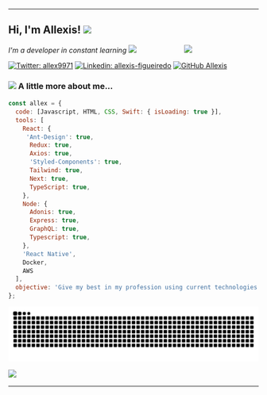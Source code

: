  ---
 
 <h2> Hi, I'm Allexis! <img src="https://media.giphy.com/media/XGhTPVMgzLv7s2TOE6/giphy.gif" width="50"></h2>
<img align='right' src="https://media.giphy.com/media/xT9IgzoKnwFNmISR8I/giphy.gif" width="150">
<p><em>I'm a developer in constant learning <img src="https://media.giphy.com/media/WUlplcMpOCEmTGBtBW/giphy.gif" width="30"></br>
</em></p>

[![Twitter: allex9971](https://img.shields.io/twitter/follow/allex9971?style=social)](https://twitter.com/allex9971)
[![Linkedin: allexis-figueiredo](https://img.shields.io/badge/-allexisfigueiredo-blue?style=flat-square&logo=Linkedin&logoColor=white&link=https://www.linkedin.com/in/allexis-figueiredo/)](https://www.linkedin.com/in/allexis-figueiredo/)
[![GitHub Allexis](https://img.shields.io/github/followers/allexis096?label=follow&style=social)](https://github.com/allexis096)


### <img src="https://media.giphy.com/media/VgCDAzcKvsR6OM0uWg/giphy.gif" width="50"> A little more about me...

```javascript
const allex = {
  code: [Javascript, HTML, CSS, Swift: { isLoading: true }],
  tools: [
    React: {
     'Ant-Design': true,
      Redux: true,
      Axios: true,
      'Styled-Components': true,
      Tailwind: true,
      Next: true,
      TypeScript: true,
    },
    Node: {
      Adonis: true,
      Express: true,
      GraphQL: true,
      Typescript: true,
    },
    'React Native',
    Docker,
    AWS
  ],
  objective: 'Give my best in my profession using current technologies',
};
```

![Snake animation](https://github.com/allexis096/allexis096/blob/output/github-contribution-grid-snake.svg)

<div>
  <a href="https://github.com/allexis096">
   <img height="180em" src="https://github-readme-stats.vercel.app/api?username=allexis096&show_icons=true&theme=tokyonight&include_all_commits=true&count_private=true" />
</div>

---
